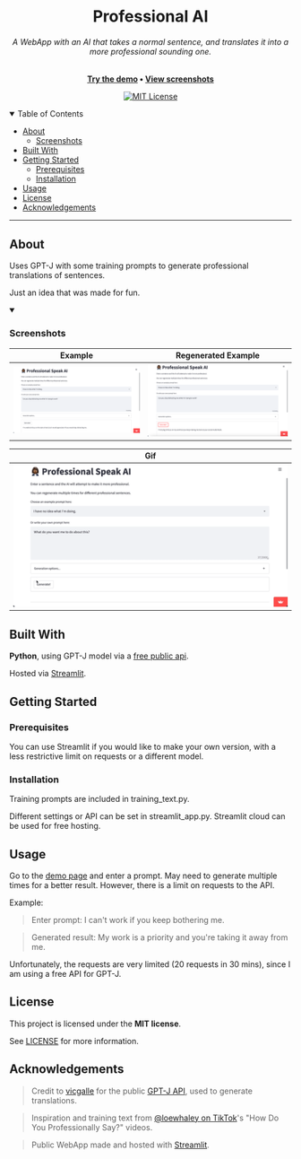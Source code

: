 <div align="center">
  <h1>Professional AI</h1>
  <h6>A WebApp with an AI that takes a normal sentence, and translates it into a more professional sounding one.</h6>
  <strong><a href="https://share.streamlit.io/clukes/professional_ai">Try the demo</a> • <a href="#about">View screenshots</a></strong>
</div>

<div align="center">
  
[![MIT License](https://img.shields.io/github/license/clukes/professional_ai?style=plastic)](https://github.com/clukes/professional_ai/blob/master/LICENSE)
  
</div>

<details open="open">
<summary>Table of Contents</summary>

- [About](#about)
  - [Screenshots](#screenshots)
- [Built With](#built-with)
- [Getting Started](#getting-started)
  - [Prerequisites](#prerequisites)
  - [Installation](#installation)
- [Usage](#usage)
- [License](#license)
- [Acknowledgements](#acknowledgements)

</details>

---

## About
Uses GPT-J with some training prompts to generate professional translations of sentences.

Just an idea that was made for fun.
<details open="open">
  <summary><h3>Screenshots</h3></summary>
  
Example | Regenerated Example
 --- | ---
<img src="docs/images/screenshot1.png" title="Demo" width="100%"> | <img src="docs/images/screenshot2.png" title="Demo" width="100%"> |
  
Gif | 
 --- | 
<img src="docs/images/screenshot.gif" title="Gif" width="100%"> |

  
</details>

## Built With
**Python**, using GPT-J model via a [free public api](https://github.com/vicgalle/gpt-j-api).

Hosted via [Streamlit](https://streamlit.io/).

## Getting Started

### Prerequisites
You can use Streamlit if you would like to make your own version, with a less restrictive limit on requests or a different model.

### Installation
Training prompts are included in training_text.py.

Different settings or API can be set in streamlit_app.py. Streamlit cloud can be used for free hosting.
## Usage
Go to the [demo page](https://share.streamlit.io/clukes/professional_ai) and enter a prompt. May need to generate multiple times for a better result. However, there is a limit on requests to the API.

Example:

> Enter prompt: I can't work if you keep bothering me.

> Generated result: My work is a priority and you're taking it away from me. 


Unfortunately, the requests are very limited (20 requests in 30 mins), since I am using a free API for GPT-J.

## License

This project is licensed under the **MIT license**.

See [LICENSE](LICENSE) for more information.

## Acknowledgements

> Credit to [vicgalle](https://github.com/vicgalle) for the public [GPT-J API](https://github.com/vicgalle/gpt-j-api), used to generate translations.

> Inspiration and training text from [@loewhaley on TikTok](https://www.tiktok.com/@loewhaley)'s "How Do You Professionally Say?" videos.

> Public WebApp made and hosted with [Streamlit](https://streamlit.io/).
